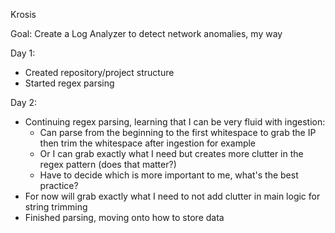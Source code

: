 Krosis

Goal: Create a Log Analyzer to detect network anomalies, my way

Day 1:
- Created repository/project structure
- Started regex parsing

Day 2:
- Continuing regex parsing, learning that I can be very fluid with ingestion:
    - Can parse from the beginning to the first whitespace to grab the IP then trim the whitespace after ingestion for example
    - Or I can grab exactly what I need but creates more clutter in the regex pattern (does that matter?)
    - Have to decide which is more important to me, what's the best practice?
- For now will grab exactly what I need to not add clutter in main logic for string trimming
- Finished parsing, moving onto how to store data